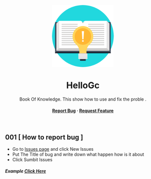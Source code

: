 <div align="center">

  <img src="https://raw.githubusercontent.com/JNDEV03/HelloGc/main/book%20of%20knowledge/bookofknowledgeicon.png" alt="logo" width="200" height="auto" />
  <h1>HelloGc</h1>
  
  <p>
    Book Of Knowledge. This show how to use and fix the proble .
  </p>
   
<h4>
    <a href="https://github.com/JNDEV03/HelloGc/issues/">Report Bug</a>
  <span> · </span>
    <a href="https://github.com/JNDEV03/HelloGc/pulls">Request Feature</a>
  </h4>
</div>

<br />

## 001 [ How to report bug ]
- Go to [Issues page](https://github.com/JNDEV03/HelloGc/issues/) and click New Issues
- Put The Title of bug and write down what happen how is it about
- Click Sumbit Issues

##### Example [Click Here](https://github.com/JNDEV03/HelloGc/issues/1)
